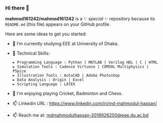 ### Hi there 👋

**mahmod161242/mahmod161242** is a ✨ _special_ ✨ repository because its `README.md` (this file) appears on your GitHub profile.

Here are some ideas to get you started:

- 🔭 I’m currently studying EEE at University of Dhaka.
- 🌱 Technical Skills: 

      ► Programming Language : Python | MATLAB | Verilog HDL | C | HTML
      ► Simulation Tools : Cadence Virtuoso | COMSOL Multiphysics | PSpice
      ► Illustration Tools : AutoCAD | Adobe Photoshop
      ► Data Analysis : Origin | Excel
      ► Scripting Language : LATEX
  
- 🌱 I'm enjoying playing Cricket, Badminton and Chess.
  
- 📫 Linkedin URL : https://www.linkedin.com/in/md-mahmodul-hassan/
- 📫 Reach me at: mdmahmodulhassan-2018926200@eee.du.ac.bd


